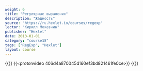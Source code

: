 ```yaml
---
weight: 6
title: "Регулярные выражения"
description: "Жадность"
source: "https://ru.hexlet.io/courses/regexp"
lector: "Кирилл Мокевнин"
publisher: "Hexlet"
date: 2013-01-01
category: "course18"
tags: ["RegExp", "Hexlet"]
layout: course
---
```

{{<players>}}
    {{<protonvideo 406d4a870045d160ef3bd821461fe0ce>}}
{{</players>}}
